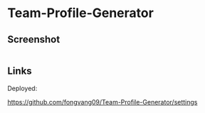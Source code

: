 # Team-Profile-Generator

##



##



## Screenshot

![]()

## Links

Deployed: 

https://github.com/fongvang09/Team-Profile-Generator/settings
